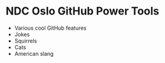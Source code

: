 # NDC Oslo GitHub Power Tools

* Various cool GitHub features
* Jokes
* Squirrels
* Cats
* American slang

